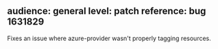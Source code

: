 audience: general
level: patch
reference: bug 1631829
---
Fixes an issue where azure-provider wasn't properly tagging resources.
